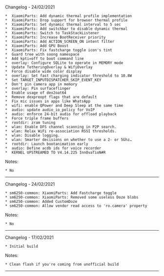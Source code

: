 Changelog - 24/02/2021

    *  XiaomiParts: Add dynamic thermal profile implementation
    *  XiaomiParts: Drop support for browser thermal profile 
    *  XiaomiParts: Set dynamic thermal interval to 5 sec
    *  XiaomiParts: Add switchbar to disable dynamic thermal 
    *  XiaomiParts: Switch to TaskStackListener 
    *  XiaomiParts: Increase BootReceiver priority 
    *  XiaomiParts: Add ACTION_SCREEN_ON intent filter 
    *  XiaomiParts: Add GPU Boost
    *  XiaomiParts: Fix fastcharge toggle icon's tint 
    *  Guard tree with soong namespace
    *  Add kpti=off to boot command line 
    *  overlay: Configure SQLite to operate in MEMORY mode 
    *  Update TetheringOverlay & WifiOverlay 
    *  Force disable wide color display 
    *  overlay: Set fast charging indicator threshold to 10.8W
    *  Set TARGET_INPUTDISPATCHER_SKIP_EVENT_KEY
    *  Don't pin camera app in memory 
    *  overlay: Pin surfaceflinger
    *  Enable usage of dex2oat64 
    *  Remove dexpreopt flags that are default
    *  Fix mic issues in apps like WhatsApp 
    *  wifi: enable QPower and Deep Sleep at the same time 
    *  audio: update audio_io_policy for VoIP 
    *  audio: enforce 24-bit audio for offload playback 
    *  Force triple frame buffers
    *  rootdir: zram tuning
    *  wlan: Enable DFS channel scanning in P2P search.
    *  wlan: Relax WiFi re-association RSSI thresholds. 
    *  wlan: Disable logging.
    *  wlan: Smarter decisions on whether to use a 2- or 5Ghz… 
    *  rootdir: Launch bootanimation early 
    *  audio: Define acdb ids for voice recorder 
    *  KERNEL UPSTREAMED TO V4.14.225 InnOvaTioN#R
        
Notes:

    * No
----------------------------------------------------------------------------------------------------

Changelog - 24/02/2021

    * sm6250-common: XiaomiParts: Add Fastcharge toggle 
    * sm6250-common: XiaomiParts: Removed some useless Doze blobs
    * sm6250-common: Added CustomDoze 
    * sm6250-common: Allow vendor read access to 'ro.camera' property 
    
Notes:

    * No
----------------------------------------------------------------------------------------------------

Changelog - 17/02/2021

    * Initial build

Notes:

    * Clean flash if you're coming from unofficial build
----------------------------------------------------------------------------------------------------
